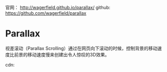 
官网： http://wagerfield.github.io/parallax/
github: https://github.com/wagerfield/parallax

# Parallax

视差滚动（Parallax Scrolling）通过在网页向下滚动的时候，控制背景的移动速度比前景的移动速度慢来创建出令人惊叹的3D效果。

cdn: <script src="https://cdn.bootcss.com/parallax/3.1.0/parallax.min.js"></script>
